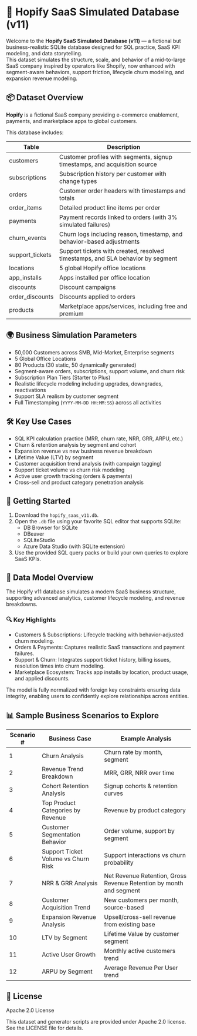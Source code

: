 
# 🚀 Hopify SaaS Simulated Database (v11)

Welcome to the **Hopify SaaS Simulated Database (v11)** — a fictional but business-realistic SQLite database designed for SQL practice, SaaS KPI modeling, and data storytelling.  
This dataset simulates the structure, scale, and behavior of a mid-to-large SaaS company inspired by operators like Shopify, now enhanced with segment-aware behaviors, support friction, lifecycle churn modeling, and expansion revenue modeling.

## 📦 Dataset Overview

**Hopify** is a fictional SaaS company providing e-commerce enablement, payments, and marketplace apps to global customers.

This database includes:

| Table               | Description                                            |
|---------------------|--------------------------------------------------------|
| customers           | Customer profiles with segments, signup timestamps, and acquisition source |
| subscriptions       | Subscription history per customer with change types    |
| orders              | Customer order headers with timestamps and totals      |
| order_items         | Detailed product line items per order                  |
| payments            | Payment records linked to orders (with 3% simulated failures) |
| churn_events        | Churn logs including reason, timestamp, and behavior-based adjustments |
| support_tickets     | Support tickets with created, resolved timestamps, and SLA behavior by segment |
| locations           | 5 global Hopify office locations                      |
| app_installs        | Apps installed per office location                    |
| discounts           | Discount campaigns                                    |
| order_discounts     | Discounts applied to orders                           |
| products            | Marketplace apps/services, including free and premium |

## 🌍 Business Simulation Parameters

- 50,000 Customers across SMB, Mid-Market, Enterprise segments
- 5 Global Office Locations
- 80 Products (30 static, 50 dynamically generated)
- Segment-aware orders, subscriptions, support volume, and churn risk
- Subscription Plan Tiers (Starter to Plus)
- Realistic lifecycle modeling including upgrades, downgrades, reactivations
- Support SLA realism by customer segment
- Full Timestamping (`YYYY-MM-DD HH:MM:SS`) across all activities

## 🛠 Key Use Cases

- SQL KPI calculation practice (MRR, churn rate, NRR, GRR, ARPU, etc.)
- Churn & retention analysis by segment and cohort
- Expansion revenue vs new business revenue breakdown
- Lifetime Value (LTV) by segment
- Customer acquisition trend analysis (with campaign tagging)
- Support ticket volume vs churn risk modeling
- Active user growth tracking (orders & payments)
- Cross-sell and product category penetration analysis

## 🚀 Getting Started

1. Download the `hopify_saas_v11.db`.
2. Open the `.db` file using your favorite SQL editor that supports SQLite:
   - DB Browser for SQLite
   - DBeaver
   - SQLiteStudio
   - Azure Data Studio (with SQLite extension)
3. Use the provided SQL query packs or build your own queries to explore SaaS KPIs.

## 🔗 Data Model Overview

The Hopify v11 database simulates a modern SaaS business structure, supporting advanced analytics, customer lifecycle modeling, and revenue breakdowns.

### 🔍 Key Highlights

- Customers & Subscriptions: Lifecycle tracking with behavior-adjusted churn modeling.
- Orders & Payments: Captures realistic SaaS transactions and payment failures.
- Support & Churn: Integrates support ticket history, billing issues, resolution times into churn modeling.
- Marketplace Ecosystem: Tracks app installs by location, product usage, and applied discounts.

The model is fully normalized with foreign key constraints ensuring data integrity, enabling users to confidently explore relationships across entities.

## 📊 Sample Business Scenarios to Explore

| Scenario # | Business Case                         | Example Analysis                             |
|------------|--------------------------------------|----------------------------------------------|
| 1          | Churn Analysis                       | Churn rate by month, segment                |
| 2          | Revenue Trend Breakdown              | MRR, GRR, NRR over time                     |
| 3          | Cohort Retention Analysis            | Signup cohorts & retention curves           |
| 4          | Top Product Categories by Revenue    | Revenue by product category                 |
| 5          | Customer Segmentation Behavior       | Order volume, support by segment            |
| 6          | Support Ticket Volume vs Churn Risk  | Support interactions vs churn probability   |
| 7          | NRR & GRR Analysis                   | Net Revenue Retention, Gross Revenue Retention by month and segment |
| 8          | Customer Acquisition Trend           | New customers per month, source-based       |
| 9          | Expansion Revenue Analysis           | Upsell/cross-sell revenue from existing base |
| 10         | LTV by Segment                       | Lifetime Value by customer segment          |
| 11         | Active User Growth                   | Monthly active customers trend              |
| 12         | ARPU by Segment                      | Average Revenue Per User trend              |

## 📄 License

Apache 2.0 License

This dataset and generator scripts are provided under Apache 2.0 license.  
See the LICENSE file for details.

